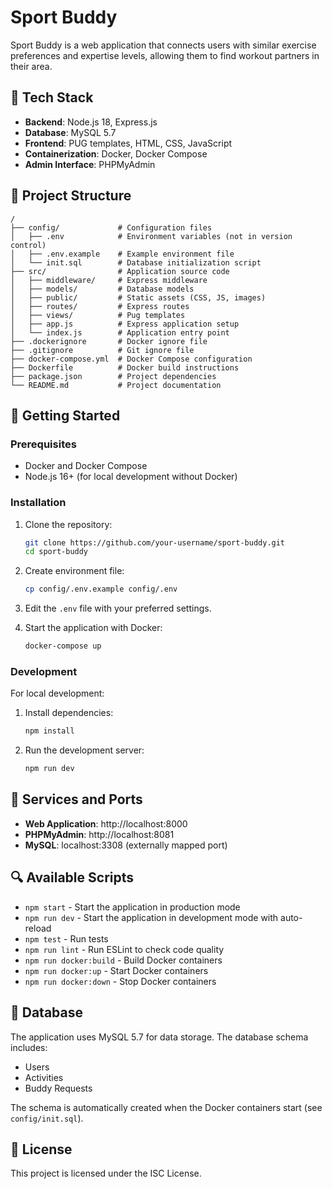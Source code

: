 # Sport Buddy

Sport Buddy is a web application that connects users with similar exercise preferences and expertise levels, allowing them to find workout partners in their area.

## 🚀 Tech Stack

- **Backend**: Node.js 18, Express.js
- **Database**: MySQL 5.7
- **Frontend**: PUG templates, HTML, CSS, JavaScript
- **Containerization**: Docker, Docker Compose
- **Admin Interface**: PHPMyAdmin

## 📁 Project Structure

```
/
├── config/             # Configuration files
│   ├── .env            # Environment variables (not in version control)
│   ├── .env.example    # Example environment file
│   └── init.sql        # Database initialization script
├── src/                # Application source code
│   ├── middleware/     # Express middleware
│   ├── models/         # Database models
│   ├── public/         # Static assets (CSS, JS, images)
│   ├── routes/         # Express routes
│   ├── views/          # Pug templates
│   ├── app.js          # Express application setup
│   └── index.js        # Application entry point
├── .dockerignore       # Docker ignore file
├── .gitignore          # Git ignore file
├── docker-compose.yml  # Docker Compose configuration
├── Dockerfile          # Docker build instructions
├── package.json        # Project dependencies
└── README.md           # Project documentation
```

## 🚀 Getting Started

### Prerequisites

- Docker and Docker Compose
- Node.js 16+ (for local development without Docker)

### Installation

1. Clone the repository:
   ```bash
   git clone https://github.com/your-username/sport-buddy.git
   cd sport-buddy
   ```

2. Create environment file:
   ```bash
   cp config/.env.example config/.env
   ```
   
3. Edit the `.env` file with your preferred settings.

4. Start the application with Docker:
   ```bash
   docker-compose up
   ```

### Development

For local development:

1. Install dependencies:
   ```bash
   npm install
   ```

2. Run the development server:
   ```bash
   npm run dev
   ```

## 📱 Services and Ports

- **Web Application**: http://localhost:8000
- **PHPMyAdmin**: http://localhost:8081
- **MySQL**: localhost:3308 (externally mapped port)

## 🔍 Available Scripts

- `npm start` - Start the application in production mode
- `npm run dev` - Start the application in development mode with auto-reload
- `npm test` - Run tests
- `npm run lint` - Run ESLint to check code quality
- `npm run docker:build` - Build Docker containers
- `npm run docker:up` - Start Docker containers
- `npm run docker:down` - Stop Docker containers


## 💾 Database

The application uses MySQL 5.7 for data storage. The database schema includes:

- Users
- Activities
- Buddy Requests

The schema is automatically created when the Docker containers start (see `config/init.sql`).

## 📝 License

This project is licensed under the ISC License. 
